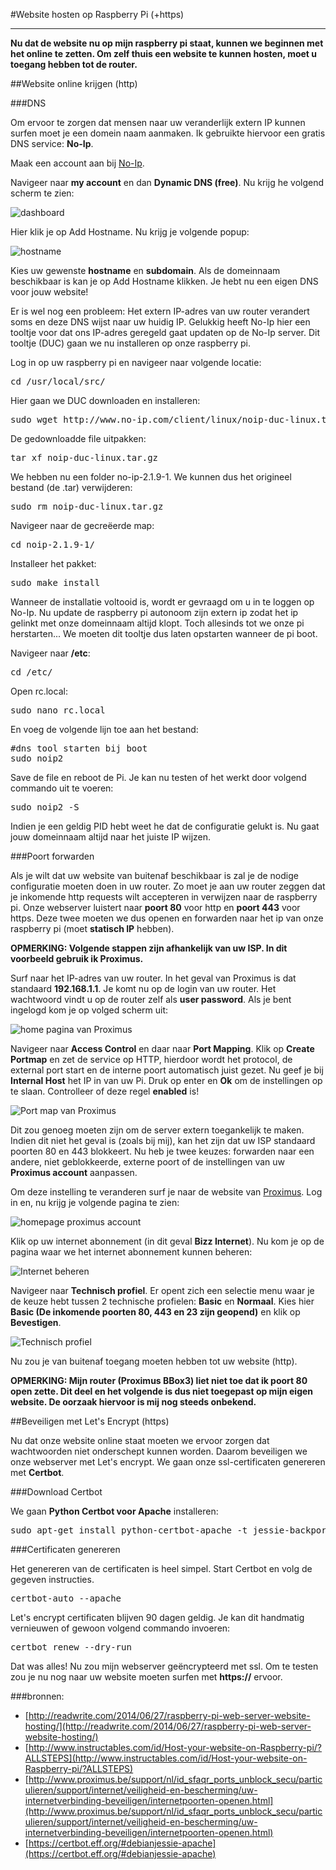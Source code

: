 #Website hosten op Raspberry Pi (+https)
****
**Nu dat de website nu op mijn raspberry pi staat, kunnen we beginnen met het online te zetten. Om zelf thuis een website te kunnen hosten, moet u toegang hebben tot de router.**

##Website online krijgen (http)

###DNS

Om ervoor te zorgen dat mensen naar uw veranderlijk extern IP kunnen surfen moet je een domein naam aanmaken. Ik gebruikte hiervoor een gratis DNS service: **No-Ip**. 

Maak een account aan bij [No-Ip](https://www.noip.com).

Navigeer naar **my account** en dan **Dynamic DNS (free)**. Nu krijg he volgend scherm te zien:

![dashboard](https://raw.githubusercontent.com/MaximAelterman/Webservices/master/web_hosten/img/dashboard.png)

Hier klik je op Add Hostname. Nu krijg je volgende popup:

![hostname](https://raw.githubusercontent.com/MaximAelterman/Webservices/master/web_hosten/img/hostname.png)

Kies uw gewenste **hostname** en **subdomain**. Als de domeinnaam beschikbaar is kan je op Add Hostname klikken. Je hebt nu een eigen DNS voor jouw website!

Er is wel nog een probleem: Het extern IP-adres van uw router verandert soms en deze DNS wijst naar uw huidig IP. Gelukkig heeft No-Ip hier een tooltje voor dat ons IP-adres geregeld gaat updaten op de No-Ip server. Dit tooltje (DUC) gaan we nu installeren op onze raspberry pi.

Log in op uw raspberry pi en navigeer naar volgende locatie:

<pre>
cd /usr/local/src/
</pre>

Hier gaan we DUC downloaden en installeren:

<pre>
sudo wget http://www.no-ip.com/client/linux/noip-duc-linux.tar.gz
</pre>

De gedownloadde file uitpakken:

<pre>
tar xf noip-duc-linux.tar.gz
</pre>

We hebben nu een folder no-ip-2.1.9-1. We kunnen dus het origineel bestand (de .tar) verwijderen:

<pre>
sudo rm noip-duc-linux.tar.gz
</pre>

Navigeer naar de gecreëerde map:

<pre>
cd noip-2.1.9-1/
</pre>

Installeer het pakket:

<pre>
sudo make install
</pre>

Wanneer de installatie voltooid is, wordt er gevraagd om u in te loggen op No-Ip. Nu update de raspberry pi autonoom zijn extern ip zodat het ip gelinkt met onze domeinnaam altijd klopt. Toch allesinds tot we onze pi herstarten... We moeten dit tooltje dus laten opstarten wanneer de pi boot.

Navigeer naar **/etc**:

<pre>
cd /etc/
</pre>

Open rc.local:

<pre>
sudo nano rc.local
</pre>

En voeg de volgende lijn toe aan het bestand:

<pre>
#dns tool starten bij boot
sudo noip2
</pre>

Save de file en reboot de Pi. 
Je kan nu testen of het werkt door volgend commando uit te voeren:

<pre>
sudo noip2 -S
</pre>

Indien je een geldig PID hebt weet he dat de configuratie gelukt is. Nu gaat jouw domeinnaam altijd naar het juiste IP wijzen.

###Poort forwarden

Als je wilt dat uw website van buitenaf beschikbaar is zal je de nodige configuratie moeten doen in uw router. Zo moet je aan uw router zeggen dat je inkomende http requests wilt accepteren in verwijzen naar de raspberry pi. Onze webserver luistert naar **poort 80** voor http en **poort 443** voor https. Deze twee moeten we dus openen en forwarden naar het ip van onze raspberry pi (moet **statisch IP** hebben).

**OPMERKING: Volgende stappen zijn afhankelijk van uw ISP. In dit voorbeeld gebruik ik Proximus.**

Surf naar het IP-adres van uw router. In het geval van Proximus is dat standaard **192.168.1.1**. Je komt nu op de login van uw router. Het wachtwoord vindt u op de router zelf als **user password**. Als je bent ingelogd kom je op volged scherm uit:

![home pagina van Proximus](https://raw.githubusercontent.com/MaximAelterman/Webservices/master/web_hosten/img/proximus1.png)

Navigeer naar **Access Control** en daar naar **Port Mapping**. Klik op **Create Portmap** en zet de service op HTTP, hierdoor wordt het protocol, de external port start en de interne poort automatisch juist gezet. Nu geef je bij **Internal Host** het IP in van uw Pi. Druk op enter en **Ok** om de instellingen op te slaan. Controlleer of deze regel **enabled** is!

![Port map van Proximus](https://raw.githubusercontent.com/MaximAelterman/Webservices/master/web_hosten/img/proximus2.png)

Dit zou genoeg moeten zijn om de server extern toegankelijk te maken. Indien dit niet het geval is (zoals bij mij), kan het zijn dat uw ISP standaard poorten 80 en 443 blokkeert. Nu heb je twee keuzes: forwarden naar een andere, niet geblokkeerde, externe poort of de instellingen van uw **Proximus account** aanpassen.

Om deze instelling te veranderen surf je naar de website van [Proximus](https://www.belgacom.be/login/nl/?ru=https%3A%2F%2Fadmit.belgacom.be%2Feservices%2Fwps%2Fmyportal%2FmyProducts%3F_ga%3D1.133387787.405385633.1449847048&pv=fls). Log in en, nu krijg je volgende pagina te zien:

![homepage proximus account](https://raw.githubusercontent.com/MaximAelterman/Webservices/master/web_hosten/img/proximus_account1.png)

Klik op uw internet abonnement (in dit geval **Bizz Internet**). Nu kom je op de pagina waar we het internet abonnement kunnen beheren:

![Internet beheren](https://raw.githubusercontent.com/MaximAelterman/Webservices/master/web_hosten/img/proximus_account2.png)

Navigeer naar **Technisch profiel**. Er opent zich een selectie menu waar je de keuze hebt tussen 2 technische profielen: **Basic** en **Normaal**. Kies hier **Basic (De inkomende poorten 80, 443 en 23 zijn geopend)** en klik op **Bevestigen**.

![Technisch profiel](https://raw.githubusercontent.com/MaximAelterman/Webservices/master/web_hosten/img/proximus_account3.png)

Nu zou je van buitenaf toegang moeten hebben tot uw website (http). 

**OPMERKING: Mijn router (Proximus BBox3) liet niet toe dat ik poort 80 open zette. Dit deel en het volgende is dus niet toegepast op mijn eigen website. De oorzaak hiervoor is mij nog steeds onbekend.**

##Beveiligen met Let's Encrypt (https)

Nu dat onze website online staat moeten we ervoor zorgen dat wachtwoorden niet onderschept kunnen worden. Daarom beveiligen we onze webserver met Let's encrypt. We gaan onze ssl-certificaten genereren met **Certbot**.

###Download Certbot

We gaan **Python Certbot voor Apache** installeren:

<pre>
sudo apt-get install python-certbot-apache -t jessie-backports
</pre>

###Certificaten genereren

Het genereren van de certificaten is heel simpel. Start Certbot en volg de gegeven instructies.

<pre>
certbot-auto --apache
</pre> 

Let's encrypt certificaten blijven 90 dagen geldig. Je kan dit handmatig vernieuwen of gewoon volgend commando invoeren:

<pre>
certbot renew --dry-run
</pre>

Dat was alles! Nu zou mijn webserver geëncrypteerd met ssl. Om te testen zou je nu nog naar uw website moeten surfen met **https://** ervoor.

###bronnen: 

- [http://readwrite.com/2014/06/27/raspberry-pi-web-server-website-hosting/](http://readwrite.com/2014/06/27/raspberry-pi-web-server-website-hosting/)
- [http://www.instructables.com/id/Host-your-website-on-Raspberry-pi/?ALLSTEPS](http://www.instructables.com/id/Host-your-website-on-Raspberry-pi/?ALLSTEPS)
- [http://www.proximus.be/support/nl/id_sfaqr_ports_unblock_secu/particulieren/support/internet/veiligheid-en-bescherming/uw-internetverbinding-beveiligen/internetpoorten-openen.html](http://www.proximus.be/support/nl/id_sfaqr_ports_unblock_secu/particulieren/support/internet/veiligheid-en-bescherming/uw-internetverbinding-beveiligen/internetpoorten-openen.html)
- [https://certbot.eff.org/#debianjessie-apache](https://certbot.eff.org/#debianjessie-apache)

